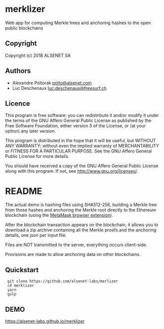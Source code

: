 # merklizer
Web app for computing Merkle trees and anchoring hashes to the open public blockchains

## Copyright
 Copyright (c) 2018 ALSENET SA

## Authors
  * Alexandre Poltorak <polto@alsenet.com>
  * Luc Deschenaux <luc.deschenaux@freesurf.ch>

## Licence
 This program is free software: you can redistribute it and/or modify
 it under the terms of the GNU Affero General Public License as published by
 the Free Software Foundation, either version 3 of the License, or
 (at your option) any later version.

 This program is distributed in the hope that it will be useful,
 but WITHOUT ANY WARRANTY; without even the implied warranty of
 MERCHANTABILITY or FITNESS FOR A PARTICULAR PURPOSE.  See the
 GNU Affero General Public License for more details.

 You should have received a copy of the GNU Affero General Public License
 along with this program.  If not, see <http://www.gnu.org/licenses/>.

# README

The actual demo is hashing files using SHA512-256, building a Merkle
tree from those hashes and anchoring the Merkle root directly to
the Ethereum blockchain (using the [MetaMask browser extension](https://metamask.io/)).

After the blockchain transaction appears on the blockchain, it allows
you to download a zip archive containing all the Merkle proofs and the
anchoring details, one json per input file.

Files are NOT transmitted to the server, everything occurs client-side.

Provisions are made to allow anchoring data on other blockchains.

## Quickstart

```
 git clone https://github.com/alsenet-labs/merlizer
 cd merklizer
 yarn
 gulp
```

## DEMO
  https://alsenet-labs.github.io/merklizer
